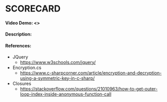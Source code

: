 ﻿# SCORECARD
#### Video Demo: <>
#### Description:

#### References:
* JQuery
   * https://www.w3schools.com/jquery/
* Encryption.cs
   * https://www.c-sharpcorner.com/article/encryption-and-decryption-using-a-symmetric-key-in-c-sharp/
* Closures
   * https://stackoverflow.com/questions/21010963/how-to-get-outer-loop-index-inside-anonymous-function-call
